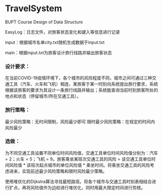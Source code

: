 # TravelSystem

BUPT Course Design of Data Structure

EasyLog：日志文件，对旅客状态变化和键入等信息进行记录

input：根据城市名单city.txt随机生成数据于input.txt

main：根据input.txt为旅客设计旅行线路并输出旅客状态

### 设计要求：
在当前COVID-19疫情环境下，各个城市的风险程度不同，城市之间可通过三种交通工具（汽车、火车和飞机）相连，某旅客于某一时刻向系统提出旅行要求，系统根据该旅客的要求为其设计一条旅行线路并输出；系统能查询当前时刻旅客所处的地点和状态（停留城市/所在交通工具）。
### 旅行策略：
最少风险策略：无时间限制，风险最少即可
限时最少风险策略：在规定的时间内风险最少
### 选做：
为不同交通工具设置不同单位时间风险值，交通工具单位时间风险值分别为：汽车 = 2；火车 = 5；飞机 = 9。旅客乘坐某班次交通工具的风险 = 该交通工具单位时间风险值 * 该班次起点城市的单位风险值 * 乘坐时间。将乘坐交通工具的风险考虑进来，实现前述最少风险策略和限时风险最少策略。

使用堆优化的Dijkstra算法寻找最短路径。将各个城市与交通工具时刻表相结合进行扩点，再将风险值作为边权进行堆优化，同时用最大限定时间进行剪枝。
